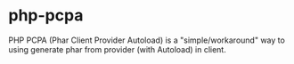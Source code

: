 # php-pcpa
PHP PCPA (Phar Client Provider Autoload) is a "simple/workaround" way to using generate phar from provider (with Autoload) in client.
